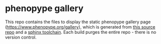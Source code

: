phenopype gallery
=================

This repo contains the files to display the static phenopype gallery page (https://www.phenopype.org/gallery), which is generated from [this source repo](https://github.com/phenopype/static-phenopype-gallery) and a [sphinx toolchain](https://github.com/phenopype/static-phenopype-gallery/blob/main/docs_build.bat). Each build purges the entire repo - there is no version control. 
